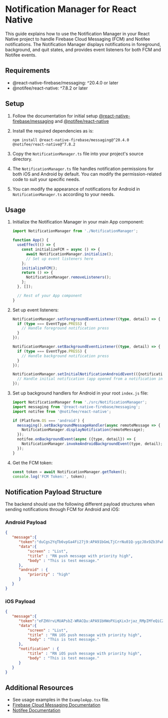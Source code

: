 # Notification Manager for React Native

This guide explains how to use the Notification Manager in your React Native project to handle Firebase Cloud Messaging (FCM) and Notifee notifications. The Notification Manager displays notifications in foreground, background, and quit states, and provides event listeners for both FCM and Notifee events.

## Requirements

- @react-native-firebase/messaging: ^20.4.0 or later
- @notifee/react-native: ^7.8.2 or later

## Setup

1. Follow the documentation for initial setup [@react-native-firebase/messaging](https://rnfirebase.io/messaging/usage) and [@notifee/react-native](https://notifee.app/react-native/docs/overview)

2. Install the required dependencies as is:

   ```
   npm install @react-native-firebase/messaging@^20.4.0 @notifee/react-native@^7.8.2
   ```

3. Copy the `NotificationManager.ts` file into your project's source directory.
4. The `NotificationManager.ts` file handles notification permissions for both iOS and Android by default. You can modify the permission-related code to suit your specific needs.
5. You can modify the appearance of notifications for Android in `NotificationManager.ts` according to your needs.

## Usage

1. Initialize the Notification Manager in your main App component:

   ```typescript
   import NotificationManager from './NotificationManager';

   function App() {
     useEffect(() => {
       const initializeFCM = async () => {
         await NotificationManager.initialize();
         // Set up event listeners here
       };
       initializeFCM();
       return () => {
         NotificationManager.removeListeners();
       };
     }, []);

     // Rest of your App component
   }
   ```

2. Set up event listeners:

   ```typescript
   NotificationManager.setForegroundEventListener((type, detail) => {
     if (type === EventType.PRESS) {
       // Handle foreground notification press
     }
   });

   NotificationManager.setBackgroundEventListener((type, detail) => {
     if (type === EventType.PRESS) {
       // Handle background notification press
     }
   });

   NotificationManager.setInitialNotificationAndroidEvent(({notification, pressAction}) => {
     // Handle initial notification (app opened from a notification in android)
   });
   ```

3. Set up background handlers for Android in your root `index.js` file:

   ```javascript
   import NotificationManager from './src/NotificationManager';
   import messaging from '@react-native-firebase/messaging';
   import notifee from '@notifee/react-native';

   if (Platform.OS === 'android') {
     messaging().setBackgroundMessageHandler(async remoteMessage => {
       NotificationManager.displayNotification(remoteMessage);
     });
     notifee.onBackgroundEvent(async ({type, detail}) => {
       NotificationManager.invokeAndroidBackgroundEvent(type, detail);
     });
   }
   ```

4. Get the FCM token:

   ```typescript
   const token = await NotificationManager.getToken();
   console.log('FCM Token:', token);
   ```

## Notification Payload Structure

The backend should use the following different payload structures when sending notifications through FCM for Android and iOS:

### Android Payload

```json
{
   "message":{
      "token":"duCgs2YqTb6vpGa4Fi27j9:APA91bGmLTjCrrNu01Q-ygzJ8x9Zb3FwkUgO1fuJyNl7Lg--boWt0AcUpO1NXQtJj5twc3WYclddvFTfB6u8gY6YbRUkm6QDPE73M1DbQ1sqg5l4ztoq926bdtkv1J6FOcR8nBIp4o3I",
      "data":{
          "screen" : "List",
          "title" : "RN push message with priority high",
          "body" : "This is test message."
      },
      "android" : {
          "priority" : "high"
      }
   }
}
```

### iOS Payload

```json
{
   "message":{
      "token":"eFZHVrvLMUAPsbZ-WRACQu:APA91bHWoPXiqXix3rjaz_RMpIMfeQiCZ1o9iOGwplJ0QWX_UyvaBBiJGrcV8HeLvWruqGJgQ0CKjOqatj29-UcFb_m5I5vAJqqABtmGBYXvDMWpedard7u2_lrStHQGI_QisWBa6f2a",
      "data":{
          "screen" : "List",
          "title" : "RN iOS push message with priority high",
          "body" : "This is test message."
      },
      "notification" : {
          "title" : "RN iOS push message with priority high",
          "body" : "This is test message."
      }
   }
}
```

## Additional Resources

- See usage examples in the `ExampleApp.tsx` file.
- [Firebase Cloud Messaging Documentation](https://rnfirebase.io/messaging/usage)
- [Notifee Documentation](https://notifee.app/react-native/docs/overview)